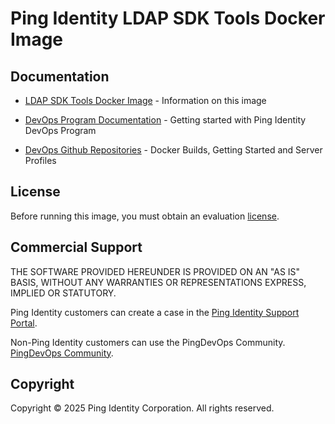 # Ping Identity LDAP SDK Tools Docker Image

## Documentation

* [LDAP SDK Tools Docker Image](https://devops.pingidentity.com/docker-images/ldap-sdk-tools/) - Information on this image

* [DevOps Program Documentation](https://devops.pingidentity.com/) - Getting started with Ping Identity DevOps Program

* [DevOps Github Repositories](https://github.com/topics/ping-devops) - Docker Builds, Getting Started and Server Profiles

## License

Before running this image, you must obtain an evaluation [license](https://devops.pingidentity.com/how-to/devopsRegistration/).

## Commercial Support

THE SOFTWARE PROVIDED HEREUNDER IS PROVIDED ON AN "AS IS" BASIS, WITHOUT
ANY WARRANTIES OR REPRESENTATIONS EXPRESS, IMPLIED OR STATUTORY.

Ping Identity customers can create a case in the [Ping Identity Support Portal](https://support.pingidentity.com/s/).

Non-Ping Identity customers can use the PingDevOps Community. [PingDevOps Community](https://support.pingidentity.com/s/topic/0TO1W000000IF30WAG/pingdevops).

## Copyright

Copyright © 2025 Ping Identity Corporation. All rights reserved.

